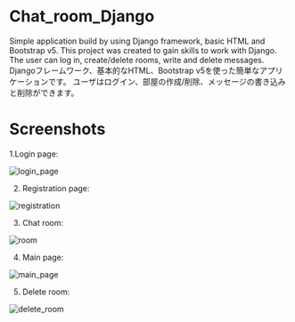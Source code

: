 # Chat_room_Django
Simple application build by using Django framework, basic HTML and Bootstrap v5. This project was created to gain skills to work with Django.
The user can log in, create/delete rooms, write and delete messages.
Djangoフレームワーク、基本的なHTML、Bootstrap v5を使った簡単なアプリケーションです。
ユーザはログイン、部屋の作成/削除、メッセージの書き込みと削除ができます。

# Screenshots

1.Login page:

![login_page](https://github.com/ApxExD/Chat_room_Django/assets/80266920/2b55e72d-93c2-4f2b-9f94-aa4c9d439807)


2. Registration page:

![registration](https://github.com/ApxExD/Chat_room_Django/assets/80266920/c7063642-4794-4aab-8776-0d27ec926918)


3. Chat room:
   
![room](https://github.com/ApxExD/Chat_room_Django/assets/80266920/b7498d70-b419-464f-95cc-4fed384361ce)


4. Main page:
   
![main_page](https://github.com/ApxExD/Chat_room_Django/assets/80266920/dcc576eb-1320-413d-b691-3d022958d9b4)


5. Delete room:

![delete_room](https://github.com/ApxExD/Chat_room_Django/assets/80266920/f393d897-7495-4425-bf7e-44b2216c6b58)
   
   
